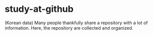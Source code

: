 # study-at-github
(Korean data) Many people thankfully share a repository with a lot of information. Here, the repository are collected and organized.
